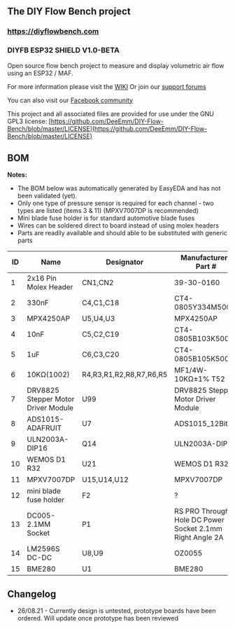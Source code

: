 ## The DIY Flow Bench project

### https://diyflowbench.com

### DIYFB ESP32 SHIELD V1.0-BETA

Open source flow bench project to measure and display volumetric air flow using an ESP32 / MAF.

For more information please visit the [WIKI](https://github.com/DeeEmm/DIY-Flow-Bench/wiki) Or join our [support forums](https://github.com/DeeEmm/DIY-Flow-Bench/discussions) 

You can also visit our [Facebook community](https://www.facebook.com/groups/diyflowbench/)

This project and all associated files are provided for use under the GNU GPL3 license:
[https://github.com/DeeEmm/DIY-Flow-Bench/blob/master/LICENSE](https://github.com/DeeEmm/DIY-Flow-Bench/blob/master/LICENSE)

## BOM

__Notes:__
- The BOM below was automatically generated by EasyEDA and has not been validated (yet). 
- Only one type of pressure sensor is required for each channel - two types are listed (items 3 & 11) (MPXV7007DP is recommended)
- Mini blade fuse holder is for standard automotive blade fuses
- Wires can be soldered direct to board instead of using molex headers
- Parts are readily available and should able to be substituted with generic parts

|	ID	|	Name	|	Designator	|	Manufacturers Part #	|	QTY	|
|	---	|	---	|	---	|	---	|	---	|
|	1	|	2x16 Pin Molex Header	|	CN1,CN2	|	 39-30-0160	|	2	|
|	2	|	330nF	|	C4,C1,C18	|	CT4-0805Y334M500	|	3	|
|	3	|	MPX4250AP	|	U5,U4,U3	|	MPX4250AP	|	3	|
|	4	|	10nF	|	C5,C2,C19	|	CT4-0805B103K500F3	|	3	|
|	5	|	1uF	|	C6,C3,C20	|	CT4-0805B105K500F3	|	3	|
|	6	|	10KΩ(1002)	|	R4,R3,R1,R2,R8,R7,R6,R5	|	MF1/4W-10KΩ±1% T52	|	8	|
|	7	|	DRV8825 Stepper Motor Driver Module	|	U99	|	DRV8825 Stepper Motor Driver Module	|	1	|
|	8	|	ADS1015-ADAFRUIT	|	U7	|	ADS1015_12Bit	|	1	|
|	9	|	ULN2003A-DIP16	|	Q14	|	ULN2003A-DIP16	|	1	|
|	10	|	WEMOS D1 R32	|	U21	|	 WEMOS D1 R32	|	1	|
|	11	|	MPXV7007DP	|	U15,U14,U12	|	MPXV7007DP	|	3	|
|	12	|	mini blade fuse holder	|	F2	|	?	|	1	|
|	13	|	DC005-2.1MM Socket	|	P1	|	RS PRO Through Hole DC Power Socket 2.1mm Right Angle 2A	|	1	|
|	14	|	LM2596S DC-DC	|	U8,U9	|	OZ0055	|	2	|
|	15	|	BME280	|	U1	|	BME280	|	1	|![image](https://user-images.githubusercontent.com/3038710/131058356-85e4066b-1cef-4665-a530-2188620faac5.png)



## Changelog

- 26/08.21 - Currently design is untested, prototype boards have been ordered. Will update once prototype has been reviewed
